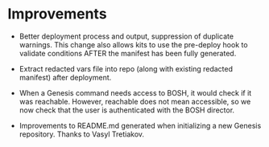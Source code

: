 
# Improvements

* Better deployment process and output, suppression of duplicate warnings.
  This change also allows kits to use the pre-deploy hook to validate
  conditions AFTER the manifest has been fully generated.

* Extract redacted vars file into repo (along with existing redacted manifest)
  after deployment.

* When a Genesis command needs access to BOSH, it would check if it was
  reachable.  However, reachable does not mean accessible, so we now check
  that the user is authenticated with the BOSH director.

* Improvements to README.md generated when initializing a new Genesis
  repository.  Thanks to Vasyl Tretiakov.

